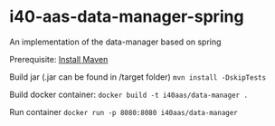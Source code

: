 # i40-aas-data-manager-spring
An implementation of the data-manager based on spring


Prerequisite: [Install Maven](https://maven.apache.org/install.html)

Build jar (.jar can be found in /target folder)
`mvn install -DskipTests`

Build docker container:
`docker build -t i40aas/data-manager .`

Run container
`docker run -p 8080:8080 i40aas/data-manager`